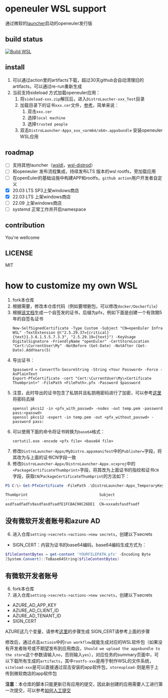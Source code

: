 # openeuler WSL support
通过微软的[launcher](https://github.com/microsoft/WSL-DistroLauncher)启动的openeuler发行版

## build status
[![Build WSL](https://github.com/pkking/openEuler-wsl/actions/workflows/wsl.yaml/badge.svg?branch=main)](https://github.com/pkking/openEuler-wsl/actions/workflows/wsl.yaml)
## install
1. 可以通过action里的artifacts下载，超过30天github会自动清理旧的artifacts，可以通过re-run重新生成
1. 当前支持sideload 方式加载openeuler应用：
    1. 将`sideload-xxx.zip`解压后，进入`DistroLaucher-xxx_Test`目录
    1. 加载目录下的证书`xxx.cer`文件，[参考](https://stackoverflow.com/questions/23812471/installing-appx-without-trusted-certificate)，简单来说：
        1. 双击`xxx.cer`
        1. 选择`local machine`
        1. 选择`trusted people`
    1. 双击`DistroLauncher-Appx_xxx_<arm64/x64>.appxbundle` 安装openeuler WSL应用


## roadmap
- [ ] 支持其他launcher（[wsldl](https://github.com/yuk7/wsldl)，[wsl-distrod](https://github.com/nullpo-head/wsl-distrod)）
- [ ] 和openeuler 发布流程集成，持续发布LTS 版本的wsl rootfs，旁加载应用
- [ ] 在openEuler的基础设施中构建APP和rootfs，`github action`用户开发者自定义
- [x] 20.03 LTS SP3上架windows商店
- [x] 22.03 LTS 上架windows商店
- [ ] 22.09 上架windows商店
- [ ] systemd 正常工作并开启namespace
 
## contribution
You're wellcome

## LICENSE
MIT

# how to customize my own WSL
1. fork本仓库
1. 根据需要，修改本仓库代码（例如要增删包，可以修改`docker/Dockerfile`）
1. 根据[该文档](https://learn.microsoft.com/zh-cn/windows/msix/package/create-certificate-package-signing)生成一个自签发的证书，后缀为pfx，例如下面是创建一个有效期5年的自签名证书
    ```
    New-SelfSignedCertificate -Type Custom -Subject "CN=openEuler Infra WSL" -TextExtension @("2.5.29.37={critical}{text}1.3.6.1.5.5.7.3.3", "2.5.29.19={text}") -KeyUsage DigitalSignature -FriendlyName "openEuler" -CertStoreLocation "Cert:\CurrentUser\My" -NotBefore (Get-Date) -NotAfter (Get-Date).AddYears(5)
    ```
1. 导出证书：
   ```
   $password = ConvertTo-SecureString -String <Your Password> -Force -AsPlainText 
   Export-PfxCertificate -cert "Cert:\CurrentUser\My\<Certificate Thumbprint>" -FilePath <FilePath>.pfx -Password $password
   ```
1. 注意，此时导出的证书包含了私钥并且私钥用密码进行了加密，可以参考[这里](https://github.com/fsprojects/Paket/blob/master/tools/SignTool/remove-password-from-pfx.cmd)将密码去掉
   ```
   openssl pkcs12 -in <pfx_with_passwd> -nodes -out temp.pem -password pass:<passwd>
   openssl pkcs12 -export -in temp.pem -out <pfx_without_passwd> -password pass:
   ```
1. 可以使用下面的命令将证书转换为`base64`格式：
   ```
   certutil.exe -encode <pfx file> <base64 file>
   ```
1. 修改`DistroLauncher-Appx/MyDistro.appxmanifest`中的`Publisher=`字段，将其改为与上面的证书CN字段一致
1. 修改`DistroLauncher-Appx/DistroLauncher-Appx.vcxproj`中的`<PackageCertificateThumbprint>`字段，将其改为上面证书的指纹和证书`CN`字段，获取`CN`/`PackageCertificateThumbprint`的方法如下：
```powershell
PS C:\> Get-PfxCertificate -FilePath .\DistroLauncher-Appx_TemporaryKey.pfx

Thumbprint                                Subject
----------                                -------
asdfsadfadfs9asdfasdfsadfE1FC8AC90C26DE1  CN=xxxadsfasdfsadf
```
## 没有微软开发者账号和azure AD
6. 进入仓库`setting->secrets->actions->new secrets`，创建以下secrets
- SIGN_CERT：内容为证书的base64编码，base64编码生成方式为：
```powershell
$fileContentBytes = get-content 'YOURFILEPATH.pfx' -Encoding Byte
[System.Convert]::ToBase64String($fileContentBytes)
```
## 有微软开发者账号
6. fork本仓库
7. 进入仓库`setting->secrets->actions->new secrets`，创建以下secrets
- AZURE_AD_APP_KEY
- AZURE_AD_CLIENT_ID
- AZURE_AD_TENANT_ID
- SIGN_CERT

AZURE这几个变量，请参考[这里](https://github.com/marketplace/actions/windows-store-publish#prerequisites)的步骤生成
SIGN_CERT请参考上面的步骤

修改后，通过点击`actioin`中的`run workflow`就能生成对应的WSL软件包（如果没有开发者账号或不期望发布到应用商店，`Should we upload the appxbundle to the store`这个参数请输入`no`，否则输入`yes`），对应任务的summary页面中，可以下载所有生成的`artifacts`，其中`rootfs-xxx`是用于制作WSL的文件系统，`siteload-xxx`是可以直接通过双击安装的app软件包，`storeupload-`则是用于上传到微软商店的app软件包

**注意**：本仓库的脚本只能更新已有应用的提交，因此新创建的应用需要人工进行第一次提交，可以参考[如何人工提交](https://learn.microsoft.com/zh-cn/windows/apps/publish/publish-your-app/create-app-submission?pivots=store-installer-msix)
